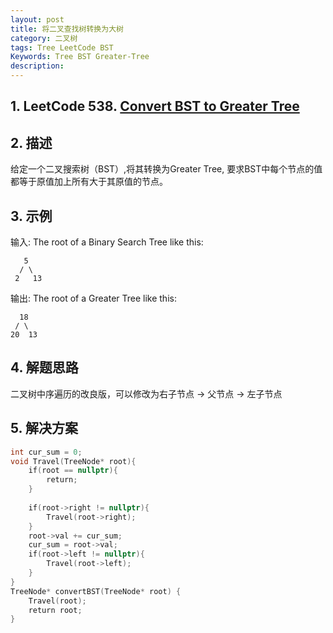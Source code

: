 ```yaml
---
layout: post
title: 将二叉查找树转换为大树
category: 二叉树
tags: Tree LeetCode BST
Keywords: Tree BST Greater-Tree
description:
---
```

## 1. LeetCode 538. [Convert BST to Greater Tree](https://leetcode.com/problems/convert-bst-to-greater-tree/description/)
## 2. 描述
给定一个二叉搜索树（BST）,将其转换为Greater Tree, 要求BST中每个节点的值都等于原值加上所有大于其原值的节点。
## 3. 示例
输入: The root of a Binary Search Tree like this:
```
   5
  / \
 2   13
```
输出: The root of a Greater Tree like this:
```
  18
 / \
20  13
```
## 4. 解题思路
二叉树中序遍历的改良版，可以修改为右子节点 -> 父节点  -> 左子节点
## 5. 解决方案
``` c++
int cur_sum = 0;
void Travel(TreeNode* root){
    if(root == nullptr){
        return;
    }
    
    if(root->right != nullptr){
        Travel(root->right);
    }
    root->val += cur_sum;
    cur_sum = root->val;
    if(root->left != nullptr){
        Travel(root->left);
    }
}
TreeNode* convertBST(TreeNode* root) {
    Travel(root);
    return root;
}
```
